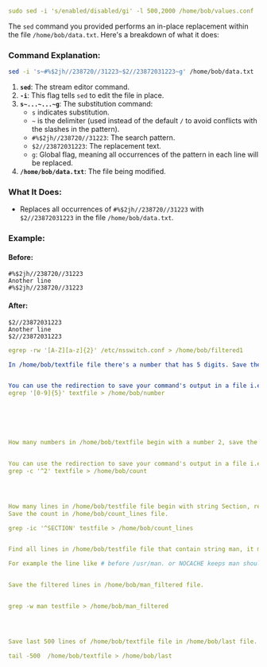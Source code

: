 ```yaml


sudo sed -i 's/enabled/disabled/gi' -l 500,2000 /home/bob/values.conf

```

The `sed` command you provided performs an in-place replacement within the file `/home/bob/data.txt`. Here's a breakdown of what it does:

### Command Explanation:
```bash
sed -i 's~#%$2jh//238720//31223~$2//23872031223~g' /home/bob/data.txt
```

1. **`sed`**: The stream editor command.
2. **`-i`**: This flag tells `sed` to edit the file in place.
3. **`s~...~...~g`**: The substitution command:
   - `s` indicates substitution.
   - `~` is the delimiter (used instead of the default `/` to avoid conflicts with the slashes in the pattern).
   - `#%$2jh//238720//31223`: The search pattern.
   - `$2//23872031223`: The replacement text.
   - `g`: Global flag, meaning all occurrences of the pattern in each line will be replaced.
4. **`/home/bob/data.txt`**: The file being modified.

### What It Does:
- Replaces all occurrences of `#%$2jh//238720//31223` with `$2//23872031223` in the file `/home/bob/data.txt`.

### Example:
#### Before:
```
#%$2jh//238720//31223
Another line
#%$2jh//238720//31223
```

#### After:
```
$2//23872031223
Another line
$2//23872031223
```



```yaml
egrep -rw '[A-Z][a-z]{2}' /etc/nsswitch.conf > /home/bob/filtered1

In /home/bob/textfile file there's a number that has 5 digits. Save the same in /home/bob/number file.:


You can use the redirection to save your command's output in a file i.e [your-command] > /home/bob/number:
egrep '[0-9]{5}' textfile > /home/bob/number






How many numbers in /home/bob/textfile begin with a number 2, save the count in /home/bob/count file.


You can use the redirection to save your command's output in a file i.e [your-command] > /home/bob/count
grep -c '^2' textfile > /home/bob/count




How many lines in /home/bob/testfile file begin with string Section, regardless of case.
Save the count in /home/bob/count_lines file.

grep -ic '^SECTION' testfile > /home/bob/count_lines


Find all lines in /home/bob/testfile file that contain string man, it must be an exact match.

For example the line like # before /usr/man. or NOCACHE keeps man should match but # given manpath. or For a manpath must not match.


Save the filtered lines in /home/bob/man_filtered file.


grep -w man testfile > /home/bob/man_filtered




Save last 500 lines of /home/bob/textfile file in /home/bob/last file.

tail -500  /home/bob/textfile > /home/bob/last

```

